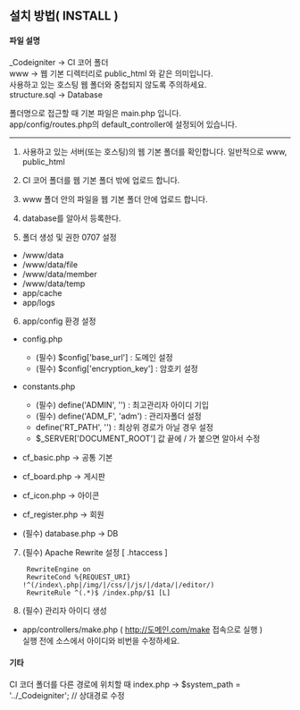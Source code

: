 ## 설치 방법( INSTALL )

#### 파일 설명
\_Codeigniter → CI 코어 폴더  
www → 웹 기본 디렉터리로 public\_html 와 같은 의미입니다.  
사용하고 있는 호스팅 웹 폴더와 중첩되지 않도록 주의하세요.  
structure.sql → Database

폴더명으로 접근할 때 기본 파일은 main.php 입니다.  
app/config/routes.php의 default\_controller에 설정되어 있습니다.

---

1. 사용하고 있는 서버(또는 호스팅)의 웹 기본 폴더를 확인합니다. 일반적으로 www, public\_html

2. CI 코어 폴더를 웹 기본 폴더 밖에 업로드 합니다.

3. www 폴더 안의 파일을 웹 기본 폴더 안에 업로드 합니다.

4. database를 알아서 등록한다.

5. 폴더 생성 및 권한 0707 설정

 * /www/data
 * /www/data/file
 * /www/data/member
 * /www/data/temp
 * app/cache
 * app/logs

6. app/config 환경 설정

 * config.php
     * (필수) $config['base\_url'] : 도메인 설정
     * (필수) $config['encryption\_key'] : 암호키 설정

 * constants.php
     * (필수) define('ADMIN', '') : 최고관리자 아이디 기입
     * (필수) define('ADM\_F', 'adm') : 관리자폴더 설정
     * define('RT\_PATH', '') : 최상위 경로가 아닐 경우 설정
     * $\_SERVER['DOCUMENT\_ROOT'] 값 끝에 / 가 붙으면 알아서 수정

 * cf\_basic.php → 공통 기본
 * cf\_board.php → 게시판
 * cf\_icon.php → 아이콘
 * cf\_register.php → 회원
 * (필수) database.php → DB

7. (필수) Apache Rewrite 설정 [ .htaccess ]

        RewriteEngine on
        RewriteCond %{REQUEST_URI} !^(/index\.php|/img/|/css/|/js/|/data/|/editor/)
        RewriteRule ^(.*)$ /index.php/$1 [L]

8. (필수) 관리자 아이디 생성

 * app/controllers/make.php ( http://도메인.com/make 접속으로 실행 )  
실행 전에 소스에서 아이디와 비번을 수정하세요.


#### 기타

CI 코더 폴더를 다른 경로에 위치할 때
index.php → $system\_path = '../\_Codeigniter'; // 상대경로 수정

